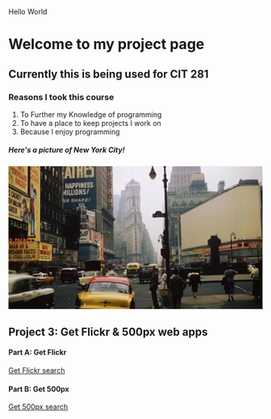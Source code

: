 Hello World

# Welcome to my project page

## Currently this is being used for CIT 281

### Reasons I took this course

1. To Further my Knowledge of programming
2. To have a place to keep projects I work on
3. Because I enjoy programming

##### Here's a picture of New York City!

![NYC 1950s](NYC_1950s.jpeg)

## Project 3: Get Flickr & 500px web apps

#### Part A: Get Flickr

[Get Flickr search](http://pages.uoregon.edu/nkokino/281/p3-17s-Nickkokino/get-Flickr.html)

#### Part B: Get 500px

[Get 500px search](http://pages.uoregon.edu/nkokino/281/p3-17s-Nickkokino/get-500px.html)
